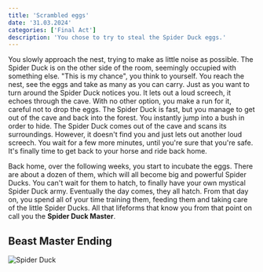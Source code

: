 ```yaml
---
title: 'Scrambled eggs'
date: '31.03.2024'
categories: ['Final Act']
description: 'You chose to try to steal the Spider Duck eggs.'
---
```


You slowly approach the nest, trying to make as little noise as possible. The Spider Duck is on the
other side of the room, seemingly occupied with something else. "This is my chance", you think to
yourself. You reach the nest, see the eggs and take as many as you can carry. Just as you want to
turn around the Spider Duck notices you. It lets out a loud screech, it echoes through the cave.
With no other option, you make a run for it, careful not to drop the eggs. The Spider Duck is fast,
but you manage to get out of the cave and back into the forest. You instantly jump into a bush in
order to hide. The Spider Duck comes out of the cave and scans its surroundings. However, it doesn't
find you and just lets out another loud screech. You wait for a few more minutes, until you're sure
that you're safe. It's finally time to get back to your horse and ride back home.

Back home, over the following weeks, you start to incubate the eggs. There are about a dozen of
them, which will all become big and powerful Spider Ducks. You can't wait for them to hatch, to
finally have your own mystical Spider Duck army. Eventually the day comes, they all hatch. From that
day on, you spend all of your time training them, feeding them and taking care of the little Spider
Ducks. All that lifeforms that know you from that point on call you the **Spider Duck Master**.

## Beast Master Ending
<img src="/images/Final_Act/warrior_beast.jpg" alt="Spider Duck" /> 
